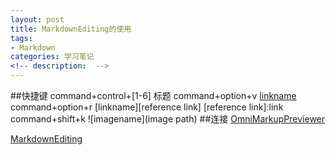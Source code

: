 ```yaml
---
layout: post
title: MarkdownEditing的使用
tags: 
- Markdown
categories: 学习笔记
<!-- description:  -->
---
```


##快捷键 
	command+control+[1-6] 标题
	command+option+v      [linkname](link)
	command+option+r 	  [linkname][reference link]
						  [reference link]:link 
	command+shift+k       ![imagename](image path)
##连接
[OmniMarkupPreviewer](https://github.com/timonwong/OmniMarkupPreviewer)

[MarkdownEditing](https://github.com/SublimeText-Markdown/MarkdownEditing#key-bindings)